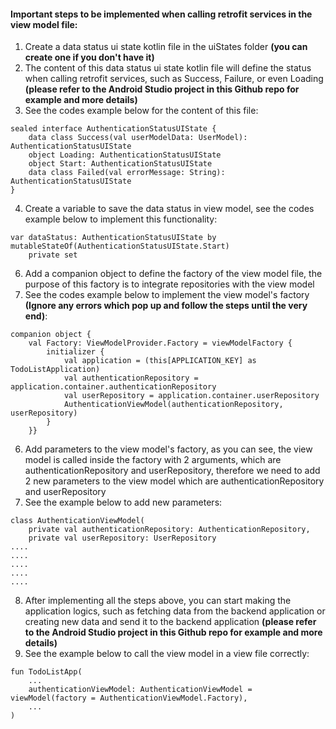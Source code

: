 #### Important steps to be implemented when calling retrofit services in the view model file:
1. Create a data status ui state kotlin file in the uiStates folder **(you can create one if you don't have it)**
2. The content of this data status ui state kotlin file will define the status when calling retrofit services, such as Success, Failure, or even Loading **(please refer to the Android Studio project in this Github repo for example and more details)**
3. See the codes example below for the content of this file:
```
sealed interface AuthenticationStatusUIState {  
    data class Success(val userModelData: UserModel): AuthenticationStatusUIState  
    object Loading: AuthenticationStatusUIState  
    object Start: AuthenticationStatusUIState  
    data class Failed(val errorMessage: String): AuthenticationStatusUIState  
}
```
4. Create a variable to save the data status in view model, see the codes example below to implement this functionality:
```
var dataStatus: AuthenticationStatusUIState by mutableStateOf(AuthenticationStatusUIState.Start)  
    private set
```
6. Add a companion object to define the factory of the view model file, the purpose of this factory is to integrate repositories with the view model
7. See the codes example below to implement the view model's factory **(Ignore any errors which pop up and follow the steps until the very end)**:
```
companion object {  
    val Factory: ViewModelProvider.Factory = viewModelFactory {  
        initializer {  
            val application = (this[APPLICATION_KEY] as TodoListApplication)  
            val authenticationRepository = application.container.authenticationRepository  
            val userRepository = application.container.userRepository  
            AuthenticationViewModel(authenticationRepository, userRepository)  
        }  
    }}
```

6. Add parameters to the view model's factory, as you can see, the view model is called inside the factory with 2 arguments, which are authenticationRepository and userRepository, therefore we need to add 2 new parameters to the view model which are authenticationRepository and userRepository
7. See the example below to add new parameters:
```
class AuthenticationViewModel(  
    private val authenticationRepository: AuthenticationRepository,  
    private val userRepository: UserRepository  
....
....
....
....
....
```

8. After implementing all the steps above, you can start making the application logics, such as fetching data from the backend application or creating new data and send it to the backend application **(please refer to the Android Studio project in this Github repo for example and more details)**
9. See the example below to call the view model in a view file correctly:
```
fun TodoListApp(  
	...
    authenticationViewModel: AuthenticationViewModel = viewModel(factory = AuthenticationViewModel.Factory),
    ... 
)
```